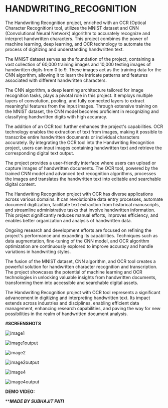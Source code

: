 # HANDWRITING_RECOGNITION


The Handwriting Recognition project, enriched with an OCR (Optical Character Recognition) tool, utilizes the MNIST dataset and CNN (Convolutional Neural Network) algorithm to accurately recognize and interpret handwritten characters. This project combines the power of machine learning, deep learning, and OCR technology to automate the process of digitizing and understanding handwritten text.

The MNIST dataset serves as the foundation of the project, containing a vast collection of 60,000 training images and 10,000 testing images of handwritten digits from 0 to 9. These images act as the training data for the CNN algorithm, allowing it to learn the intricate patterns and features associated with different handwritten characters.

The CNN algorithm, a deep learning architecture tailored for image recognition tasks, plays a pivotal role in this project. It employs multiple layers of convolution, pooling, and fully connected layers to extract meaningful features from the input images. Through extensive training on the MNIST dataset, the CNN model becomes proficient in recognizing and classifying handwritten digits with high accuracy.

The addition of an OCR tool further enhances the project's capabilities. OCR technology enables the extraction of text from images, making it possible to transcribe entire handwritten documents or individual characters accurately. By integrating the OCR tool into the Handwriting Recognition project, users can input images containing handwritten text and retrieve the corresponding digital text output.

The project provides a user-friendly interface where users can upload or capture images of handwritten documents. The OCR tool, powered by the trained CNN model and advanced text recognition algorithms, processes the images and translates the handwritten text into editable and searchable digital content.

The Handwriting Recognition project with OCR has diverse applications across various domains. It can revolutionize data entry processes, automate document digitization, facilitate text extraction from historical manuscripts, and streamline administrative tasks that involve handwritten information. This project significantly reduces manual efforts, improves efficiency, and enables better organization and analysis of handwritten data.

Ongoing research and development efforts are focused on refining the project's performance and expanding its capabilities. Techniques such as data augmentation, fine-tuning of the CNN model, and OCR algorithm optimization are continuously explored to improve accuracy and handle variations in handwriting styles.

The fusion of the MNIST dataset, CNN algorithm, and OCR tool creates a powerful solution for handwritten character recognition and transcription. The project showcases the potential of machine learning and OCR technologies in unlocking valuable insights from handwritten documents, transforming them into accessible and searchable digital assets.

The Handwriting Recognition project with OCR tool represents a significant advancement in digitizing and interpreting handwritten text. Its impact extends across industries and disciplines, enabling efficient data management, enhancing research capabilities, and paving the way for new possibilities in the realm of handwritten document analysis.

<font size=”1”>**#SCREENSHOTS**</font>

![image1](https://github.com/SUBHAJIT23032001/HANDWRITING_RECOGNITION/assets/109050396/0852f1be-24fa-4d98-9b10-11a380635da9)


![image1output](https://github.com/SUBHAJIT23032001/HANDWRITING_RECOGNITION/assets/109050396/855c9118-e5d6-40b3-9854-59edee4995de)


![image2](https://github.com/SUBHAJIT23032001/HANDWRITING_RECOGNITION/assets/109050396/34a857f6-4256-4d43-9e1b-917200f963c8)

![image2output](https://github.com/SUBHAJIT23032001/HANDWRITING_RECOGNITION/assets/109050396/370af2c3-d913-428b-9a57-472ce03cd4b3)


![image4](https://github.com/SUBHAJIT23032001/HANDWRITING_RECOGNITION/assets/109050396/d4fa19dc-2914-4c1b-9ea2-95177f206353)

![image4output](https://github.com/SUBHAJIT23032001/HANDWRITING_RECOGNITION/assets/109050396/5be38c5b-e62b-442b-914a-8c1a532b0c46)


<font size=”1”>**DEMO VIDEO:**</font>


*****MADE BY SUBHAJIT PATI***


